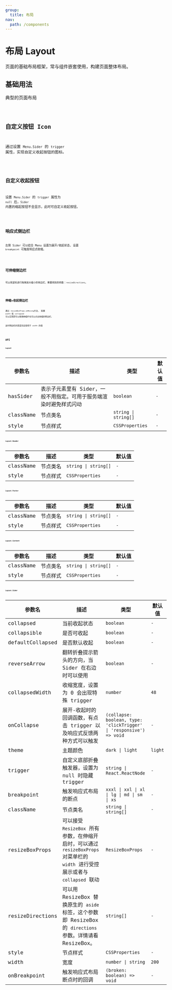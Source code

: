 ```yaml
---
group:
  title: 布局
nav:
  path: /components
---
```


# 布局 Layout

页面的基础布局框架，常与组件嵌套使用，构建页面整体布局。

## 基础用法

典型的页面布局

<code src="./__demo__/basic">

## 自定义按钮 Icon

通过设置 `Menu.Sider` 的 `trigger` 属性，实现自定义收起按钮的图标。

<code src="./__demo__/icon">

## 自定义收起按钮

设置 `Menu.Sider` 的 `trigger` 属性为 `null` 后，`Sider` 内置的缩起按钮不会显示。此时可自定义收起按钮。

<code src="./__demo__/collapsed">

## 响应式侧边栏

左侧 Sider 可以结合 Menu 设置为展开/收起状态, 设置 `breakpoint` 可触发响应式收缩。

<code src="./__demo__/breakpoint">

## 可伸缩侧边栏

可以用鼠标进行拖拽放大缩小的侧边栏，需要用到的参数：`resizeDirections`。

<code src="./__demo__/resize">

## 伸缩+收起侧边栏

通过 `resizeBoxProps.onMoving`方法， 配置 `width` 和 `collapsed` 可以实现即可以拖拽伸缩杆也可以点击收缩的侧边栏。

这时侧边栏的宽度完全受控于 `width` 的值

<code src="./__demo__/resizeProps">

## API

**Layout**

| 参数名 | 描述 | 类型 | 默认值 |
| --- | --- | --- | --- |
| hasSider | 表示子元素里有 Sider，一般不用指定。可用于服务端渲染时避免样式闪动 | `boolean` | `-` |
| className | 节点类名 | `string \| string[]` | `-` |
| style | 节点样式 | `CSSProperties` | `-` |

**Layout.Header**

| 参数名    | 描述     | 类型                 | 默认值 |
| --------- | -------- | -------------------- | ------ |
| className | 节点类名 | `string \| string[]` | `-`    |
| style     | 节点样式 | `CSSProperties`      | `-`    |

**Layout.Footer**

| 参数名    | 描述     | 类型                 | 默认值 |
| --------- | -------- | -------------------- | ------ |
| className | 节点类名 | `string \| string[]` | `-`    |
| style     | 节点样式 | `CSSProperties`      | `-`    |

**Layout.Content**

| 参数名    | 描述     | 类型                 | 默认值 |
| --------- | -------- | -------------------- | ------ |
| className | 节点类名 | `string \| string[]` | `-`    |
| style     | 节点样式 | `CSSProperties`      | `-`    |

**Layout.Sider**

| 参数名 | 描述 | 类型 | 默认值 |
| --- | --- | --- | --- |
| collapsed | 当前收起状态 | `boolean` | `-` |
| collapsible | 是否可收起 | `boolean` | `-` |
| defaultCollapsed | 是否默认收起 | `boolean` | `-` |
| reverseArrow | 翻转折叠提示箭头的方向，当 Sider 在右边时可以使用 | `boolean` | `-` |
| collapsedWidth | 收缩宽度，设置为 0 会出现特殊 trigger | `number` | `48` |
| onCollapse | 展开-收起时的回调函数，有点击 trigger 以及响应式反馈两种方式可以触发 | `(collapse: boolean, type: 'clickTrigger' \| 'responsive') => void ` | `-` |
| theme | 主题颜色 | `dark \| light` | `light` |
| trigger | 自定义底部折叠触发器，设置为 null 时隐藏 trigger | `string \| React.ReactNode` | `-` |
| breakpoint | 触发响应式布局的断点 | `xxxl \| xxl \| xl \| lg \| md \| sm \| xs` | `-` |
| className | 节点类名 | `string \| string[]` | `-` |
| resizeBoxProps | 可以接受 `ResizeBox` 所有参数，在伸缩开启时，可以通过 `resizeBoxProps` 对菜单栏的 `width` 进行受控展示或者与 `collapsed` 联动 | `ResizeBoxProps` | `-` |
| resizeDirections | 可以用 ResizeBox 替换原生的 `aside` 标签，这个参数即 ResizeBox 的 `directions` 参数。详情请看 ResizeBox。 | `string[]` | `-` |
| style | 节点样式 | `CSSProperties` | `-` |
| width | 宽度 | `number \| string` | `200` |
| onBreakpoint | 触发响应式布局断点时的回调 | `(broken: boolean) => void` | `-` |
